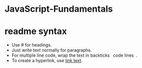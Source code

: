 # JavaScript-Fundamentals

# readme syntax

- Use # for headings. 
- Just write text normally for paragraphs.
- For multiple line code, wrap the text in backticks ``` ```code lines``` ```.
- To create a hyperlink, use [link text](URL).
